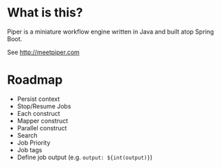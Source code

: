 # What is this?

Piper is a miniature workflow engine written in Java and built atop Spring Boot. 

See http://meetpiper.com

# Roadmap

- Persist context
- Stop/Resume Jobs
- Each construct
- Mapper construct
- Parallel construct
- Search
- Job Priority
- Job tags
- Define job output (e.g. `output: ${int(output)}`)
